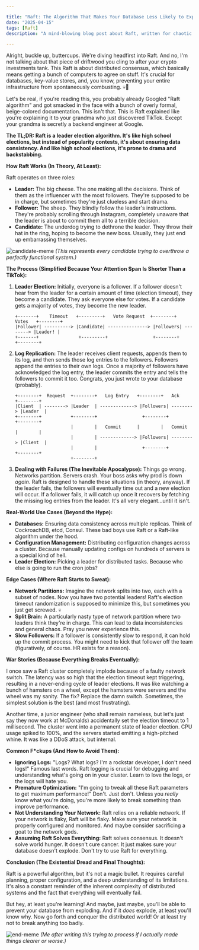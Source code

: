 ```yaml
---

title: "Raft: The Algorithm That Makes Your Database Less Likely to Explode (Maybe)"
date: "2025-04-15"
tags: [Raft]
description: "A mind-blowing blog post about Raft, written for chaotic Gen Z engineers. Prepare for existential dread and distributed consensus."

---
```


Alright, buckle up, buttercups. We're diving headfirst into Raft. And no, I'm not talking about that piece of driftwood you cling to after your crypto investments tank. This Raft is about distributed consensus, which basically means getting a bunch of computers to agree on stuff. It's crucial for databases, key-value stores, and, you know, preventing your entire infrastructure from spontaneously combusting. 💀🙏

Let's be real, if you're reading this, you probably already Googled "Raft algorithm" and got smacked in the face with a bunch of overly formal, beige-colored documentation. This isn't that. This is Raft explained like you're explaining it to your grandma who just discovered TikTok. Except your grandma is secretly a backend engineer at Google.

**The TL;DR: Raft is a leader election algorithm. It's like high school elections, but instead of popularity contests, it's about ensuring data consistency. And like high school elections, it's prone to drama and backstabbing.**

**How Raft Works (In Theory, At Least):**

Raft operates on three roles:

*   **Leader:** The big cheese. The one making all the decisions. Think of them as the influencer with the most followers. They're supposed to be in charge, but sometimes they're just clueless and start drama.
*   **Follower:** The sheep. They blindly follow the leader's instructions. They're probably scrolling through Instagram, completely unaware that the leader is about to commit them all to a terrible decision.
*   **Candidate:** The underdog trying to dethrone the leader. They throw their hat in the ring, hoping to become the new boss. Usually, they just end up embarrassing themselves.

![candidate-meme](https://i.imgflip.com/1kx68h.jpg)
*(This represents every candidate trying to overthrow a perfectly functional system.)*

**The Process (Simplified Because Your Attention Span Is Shorter Than a TikTok):**

1.  **Leader Election:** Initially, everyone is a follower. If a follower doesn't hear from the leader for a certain amount of time (election timeout), they become a candidate. They ask everyone else for votes. If a candidate gets a majority of votes, they become the new leader.

    ```ascii
    +-------+    Timeout   +---------+   Vote Request  +--------+   Votes   +--------+
    |Follower| ----------> |Candidate| ---------------> |Followers| --------> |Leader! |
    +-------+               +---------+                 +--------+           +--------+
    ```

2.  **Log Replication:** The leader receives client requests, appends them to its log, and then sends those log entries to the followers. Followers append the entries to their own logs. Once a majority of followers have acknowledged the log entry, the leader commits the entry and tells the followers to commit it too. Congrats, you just wrote to your database (probably).

    ```ascii
    +--------+  Request  +--------+   Log Entry   +--------+   Ack      +--------+
    |Client  | --------> |Leader  | -------------> |Followers| --------> |Leader  |
    +--------+           +--------+                 +--------+           +--------+
                         |        |   Commit      |        |   Commit  |        |
                         |        | -------------> |Followers| --------> |Client  |
                         |        |                 +--------+           +--------+
                         +--------+
    ```

3.  **Dealing with Failures (The Inevitable Apocalypse):** Things go wrong. Networks partition. Servers crash. Your boss asks why prod is down *again*. Raft is designed to handle these situations (in theory, anyway). If the leader fails, the followers will eventually time out and a new election will occur. If a follower fails, it will catch up once it recovers by fetching the missing log entries from the leader. It's all very elegant...until it isn't.

**Real-World Use Cases (Beyond the Hype):**

*   **Databases:** Ensuring data consistency across multiple replicas. Think of CockroachDB, etcd, Consul. These bad boys use Raft or a Raft-like algorithm under the hood.
*   **Configuration Management:** Distributing configuration changes across a cluster. Because manually updating configs on hundreds of servers is a special kind of hell.
*   **Leader Election:** Picking a leader for distributed tasks. Because who else is going to run the cron jobs?

**Edge Cases (Where Raft Starts to Sweat):**

*   **Network Partitions:** Imagine the network splits into two, each with a subset of nodes. Now you have two potential leaders! Raft's election timeout randomization is supposed to minimize this, but sometimes you just get screwed. 💀
*   **Split Brain:** A particularly nasty type of network partition where two leaders think they're in charge. This can lead to data inconsistencies and general chaos. Pray you never experience this.
*   **Slow Followers:** If a follower is consistently slow to respond, it can hold up the commit process. You might need to kick that follower off the team (figuratively, of course. HR exists for a reason).

**War Stories (Because Everything Breaks Eventually):**

I once saw a Raft cluster completely implode because of a faulty network switch. The latency was so high that the election timeout kept triggering, resulting in a never-ending cycle of leader elections. It was like watching a bunch of hamsters on a wheel, except the hamsters were servers and the wheel was my sanity. The fix? Replace the damn switch. Sometimes, the simplest solution is the best (and most frustrating).

Another time, a junior engineer (who shall remain nameless, but let's just say they now work at McDonalds) accidentally set the election timeout to 1 millisecond. The cluster went into a permanent state of leader election. CPU usage spiked to 100%, and the servers started emitting a high-pitched whine. It was like a DDoS attack, but internal.

**Common F*ckups (And How to Avoid Them):**

*   **Ignoring Logs:** "Logs? What logs? I'm a rockstar developer, I don't need logs!" Famous last words. Raft logging is crucial for debugging and understanding what's going on in your cluster. Learn to love the logs, or the logs will hate you.
*   **Premature Optimization:** "I'm going to tweak all these Raft parameters to get maximum performance!" Don't. Just don't. Unless you *really* know what you're doing, you're more likely to break something than improve performance.
*   **Not Understanding Your Network:** Raft relies on a reliable network. If your network is flaky, Raft will be flaky. Make sure your network is properly configured and monitored. And maybe consider sacrificing a goat to the network gods.
*   **Assuming Raft Solves Everything:** Raft solves consensus. It doesn't solve world hunger. It doesn't cure cancer. It just makes sure your database doesn't explode. Don't try to use Raft for everything.

**Conclusion (The Existential Dread and Final Thoughts):**

Raft is a powerful algorithm, but it's not a magic bullet. It requires careful planning, proper configuration, and a deep understanding of its limitations. It's also a constant reminder of the inherent complexity of distributed systems and the fact that everything will eventually fail.

But hey, at least you're learning! And maybe, just maybe, you'll be able to prevent your database from exploding. And if it *does* explode, at least you'll know why. Now go forth and conquer the distributed world! Or at least try not to break anything too badly.

![end-meme](https://i.kym-cdn.com/photos/images/newsfeed/001/866/759/5b3.jpg)
*(Me after writing this trying to process if I actually made things clearer or worse.)*
